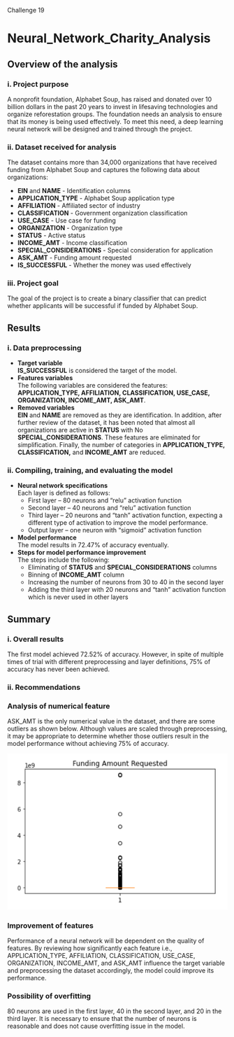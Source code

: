 Challenge 19
# Neural_Network_Charity_Analysis

## Overview of the analysis

### i. Project purpose
A nonprofit foundation, Alphabet Soup, has raised and donated over 10 billion dollars in the past 20 years to invest in lifesaving technologies and organize reforestation groups. The foundation needs an analysis to ensure that its money is being used effectively. To meet this need, a deep learning neural network will be designed and trained through the project.

### ii. Dataset received for analysis
The dataset contains more than 34,000 organizations that have received funding from Alphabet Soup and captures the following data about organizations:
- **EIN** and **NAME** - Identification columns
- **APPLICATION_TYPE** - Alphabet Soup application type
- **AFFILIATION** - Affiliated sector of industry
- **CLASSIFICATION** - Government organization classification
- **USE_CASE** - Use case for funding
- **ORGANIZATION** - Organization type
- **STATUS** - Active status
- **INCOME_AMT** - Income classification
- **SPECIAL_CONSIDERATIONS** - Special consideration for application
- **ASK_AMT** - Funding amount requested
- **IS_SUCCESSFUL** - Whether the money was used effectively

### iii. Project goal
The goal of the project is to create a binary classifier that can predict whether applicants will be successful if funded by Alphabet Soup.


## Results

### i. Data preprocessing
- **Target variable**\
**IS_SUCCESSFUL** is considered the target of the model.
- **Features variables**\
The following variables are considered the features: **APPLICATION_TYPE, AFFILIATION, CLASSIFICATION, USE_CASE, ORGANIZATION, INCOME_AMT, ASK_AMT**.
- **Removed variables**\
**EIN** and **NAME** are removed as they are identification. In addition, after further review of the dataset, it has been noted that almost all organizations are active in **STATUS** with No **SPECIAL_CONSIDERATIONS**. These features are eliminated for simplification. Finally, the number of categories in **APPLICATION_TYPE, CLASSIFICATION,** and **INCOME_AMT** are reduced.

### ii. Compiling, training, and evaluating the model
- **Neural network specifications**\
  Each layer is defined as follows:
    - First layer – 80 neurons and “relu” activation function
    - Second layer – 40 neurons and “relu” activation function
    - Third layer – 20 neurons and “tanh” activation function, expecting a different type of activation to improve the model performance.
    - Output layer – one neuron with “sigmoid” activation function
- **Model performance**\
  The model results in 72.47% of accuracy eventually.
- **Steps for model performance improvement**\
  The steps include the following:
    - Eliminating of **STATUS** and **SPECIAL_CONSIDERATIONS** columns
    - Binning of **INCOME_AMT** column
    - Increasing the number of neurons from 30 to 40 in the second layer
    - Adding the third layer with 20 neurons and “tanh” activation function which is never used in other layers


## Summary
### i. Overall results
The first model achieved 72.52% of accuracy. However, in spite of multiple times of trial with different preprocessing and layer definitions, 75% of accuracy has never been achieved. 

### ii. Recommendations
  ### Analysis of numerical feature
  ASK_AMT is the only numerical value in the dataset, and there are some outliers as shown below. Although values are scaled through preprocessing, it may be appropriate to determine whether those outliers result in the model performance without achieving 75% of accuracy.
  
  <img src="https://github.com/Ryoichi2022/Neural_Network_Charity_Analysis/blob/main/Funding_Amount.png" width="600"/>  

  ### Improvement of features
  Performance of a neural network will be dependent on the quality of features. By reviewing how significantly each feature i.e., APPLICATION_TYPE, AFFILIATION, CLASSIFICATION, USE_CASE, ORGANIZATION, INCOME_AMT, and ASK_AMT influence the target variable and preprocessing the dataset accordingly, the model could improve its performance.
  
  ### Possibility of overfitting
  80 neurons are used in the first layer, 40 in the second layer, and 20 in the third layer. It is necessary to ensure that the number of neurons is reasonable and does not cause overfitting issue in the model.
